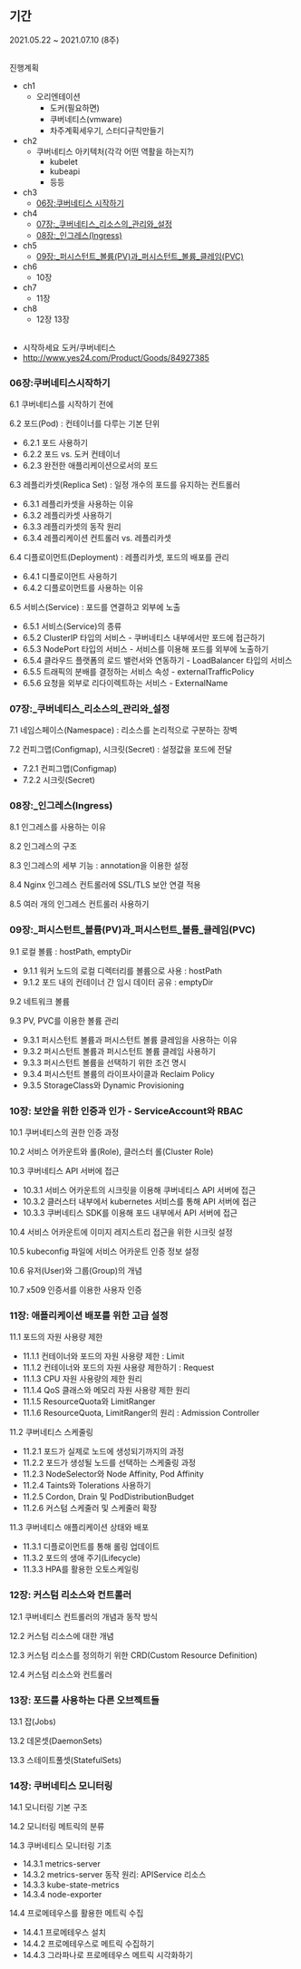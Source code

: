 ## 기간

2021.05.22 ~ 2021.07.10 (8주)

##
진행계획

- ch1
  - 오리엔테이션
    - 도커(필요하면)
    - 쿠버네티스(vmware)
    - 차주계획세우기, 스터디규칙만들기
- ch2
  - 쿠버네티스 아키텍처(각각 어떤 역활을 하는지?)
    - kubelet
    - kubeapi
    - 등등
- ch3
  - [06장:쿠버네티스 시작하기](#06장:쿠버네티스시작하기)
- ch4
  - [07장:_쿠버네티스_리소스의_관리와_설정](#07장:_쿠버네티스_리소스의_관리와_설정)
  - [08장:_인그레스(Ingress)](#8장:_인그레스(Ingress))
- ch5
  - [09장:_퍼시스턴트_볼륨(PV)과_퍼시스턴트_볼륨_클레임(PVC)](#09장:_퍼시스턴트_볼륨(PV)과_퍼시스턴트_볼륨_클레임(PVC))
- ch6
  - 10장
- ch7
  - 11장
- ch8
  - 12장 13장


## 

- 시작하세요 도커/쿠버네티스
- http://www.yes24.com/Product/Goods/84927385

### 06장:쿠버네티스시작하기

6.1 쿠버네티스를 시작하기 전에

6.2 포드(Pod) : 컨테이너를 다루는 기본 단위

- 6.2.1 포드 사용하기
- 6.2.2 포드 vs. 도커 컨테이너
- 6.2.3 완전한 애플리케이션으로서의 포드

6.3 레플리카셋(Replica Set) : 일정 개수의 포드를 유지하는 컨트롤러

- 6.3.1 레플리카셋을 사용하는 이유
- 6.3.2 레플리카셋 사용하기
- 6.3.3 레플리카셋의 동작 원리
- 6.3.4 레플리케이션 컨트롤러 vs. 레플리카셋

6.4 디플로이먼트(Deployment) : 레플리카셋, 포드의 배포를 관리

- 6.4.1 디플로이먼트 사용하기
- 6.4.2 디플로이먼트를 사용하는 이유

6.5 서비스(Service) : 포드를 연결하고 외부에 노출

- 6.5.1 서비스(Service)의 종류
- 6.5.2 ClusterIP 타입의 서비스 - 쿠버네티스 내부에서만 포드에 접근하기
- 6.5.3 NodePort 타입의 서비스 - 서비스를 이용해 포드를 외부에 노출하기
- 6.5.4 클라우드 플랫폼의 로드 밸런서와 연동하기 - LoadBalancer 타입의 서비스
- 6.5.5 트래픽의 분배를 결정하는 서비스 속성 - externalTrafficPolicy
- 6.5.6 요청을 외부로 리다이렉트하는 서비스 - ExternalName

### 07장:_쿠버네티스_리소스의_관리와_설정

7.1 네임스페이스(Namespace) : 리소스를 논리적으로 구분하는 장벽

7.2 컨피그맵(Configmap), 시크릿(Secret) : 설정값을 포드에 전달

- 7.2.1 컨피그맵(Configmap)
- 7.2.2 시크릿(Secret)

### 08장:_인그레스(Ingress)

8.1 인그레스를 사용하는 이유

8.2 인그레스의 구조

8.3 인그레스의 세부 기능 : annotation을 이용한 설정

8.4 Nginx 인그레스 컨트롤러에 SSL/TLS 보안 연결 적용

8.5 여러 개의 인그레스 컨트롤러 사용하기

### 09장:_퍼시스턴트_볼륨(PV)과_퍼시스턴트_볼륨_클레임(PVC)

9.1 로컬 볼륨 : hostPath, emptyDir

- 9.1.1 워커 노드의 로컬 디렉터리를 볼륨으로 사용 : hostPath
- 9.1.2 포드 내의 컨테이너 간 임시 데이터 공유 : emptyDir

9.2 네트워크 볼륨

9.3 PV, PVC를 이용한 볼륨 관리

- 9.3.1 퍼시스턴트 볼륨과 퍼시스턴트 볼륨 클레임을 사용하는 이유
- 9.3.2 퍼시스턴트 볼륨과 퍼시스턴트 볼륨 클레임 사용하기
- 9.3.3 퍼시스턴트 볼륨을 선택하기 위한 조건 명시
- 9.3.4 퍼시스턴트 볼륨의 라이프사이클과 Reclaim Policy
- 9.3.5 StorageClass와 Dynamic Provisioning

### 10장: 보안을 위한 인증과 인가 - ServiceAccount와 RBAC

10.1 쿠버네티스의 권한 인증 과정

10.2 서비스 어카운트와 롤(Role), 클러스터 롤(Cluster Role)

10.3 쿠버네티스 API 서버에 접근

- 10.3.1 서비스 어카운트의 시크릿을 이용해 쿠버네티스 API 서버에 접근
- 10.3.2 클러스터 내부에서 kubernetes 서비스를 통해 API 서버에 접근
- 10.3.3 쿠버네티스 SDK를 이용해 포드 내부에서 API 서버에 접근

10.4 서비스 어카운트에 이미지 레지스트리 접근을 위한 시크릿 설정

10.5 kubeconfig 파일에 서비스 어카운트 인증 정보 설정

10.6 유저(User)와 그룹(Group)의 개념

10.7 x509 인증서를 이용한 사용자 인증

### 11장: 애플리케이션 배포를 위한 고급 설정

11.1 포드의 자원 사용량 제한

- 11.1.1 컨테이너와 포드의 자원 사용량 제한 : Limit
- 11.1.2 컨테이너와 포드의 자원 사용량 제한하기 : Request
- 11.1.3 CPU 자원 사용량의 제한 원리
- 11.1.4 QoS 클래스와 메모리 자원 사용량 제한 원리
- 11.1.5 ResourceQuota와 LimitRanger
- 11.1.6 ResourceQuota, LimitRanger의 원리 : Admission Controller

11.2 쿠버네티스 스케줄링

- 11.2.1 포드가 실제로 노드에 생성되기까지의 과정
- 11.2.2 포드가 생성될 노드를 선택하는 스케줄링 과정
- 11.2.3 NodeSelector와 Node Affinity, Pod Affinity
- 11.2.4 Taints와 Tolerations 사용하기
- 11.2.5 Cordon, Drain 및 PodDistributionBudget
- 11.2.6 커스텀 스케줄러 및 스케줄러 확장

11.3 쿠버네티스 애플리케이션 상태와 배포

- 11.3.1 디플로이먼트를 통해 롤링 업데이트
- 11.3.2 포드의 생애 주기(Lifecycle)
- 11.3.3 HPA를 활용한 오토스케일링

### 12장: 커스텀 리소스와 컨트롤러

12.1 쿠버네티스 컨트롤러의 개념과 동작 방식

12.2 커스텀 리소스에 대한 개념

12.3 커스텀 리소스를 정의하기 위한 CRD(Custom Resource Definition)

12.4 커스텀 리소스와 컨트롤러

### 13장: 포드를 사용하는 다른 오브젝트들

13.1 잡(Jobs)

13.2 데몬셋(DaemonSets)

13.3 스테이트풀셋(StatefulSets)

### 14장: 쿠버네티스 모니터링

14.1 모니터링 기본 구조

14.2 모니터링 메트릭의 분류

14.3 쿠버네티스 모니터링 기초

- 14.3.1 metrics-server
- 14.3.2 metrics-server 동작 원리: APIService 리소스
- 14.3.3 kube-state-metrics
- 14.3.4 node-exporter

14.4 프로메테우스를 활용한 메트릭 수집

- 14.4.1 프로메테우스 설치
- 14.4.2 프로메테우스로 메트릭 수집하기
- 14.4.3 그라파나로 프로메테우스 메트릭 시각화하기